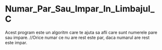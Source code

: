 # Numar_Par_Sau_Impar_In_Limbajul_C

Acest program este un algoritm care te ajuta sa afli care sunt numerele pare sau impare.
//Orice numar ce nu are rest este par, daca numarul are rest este impar.
